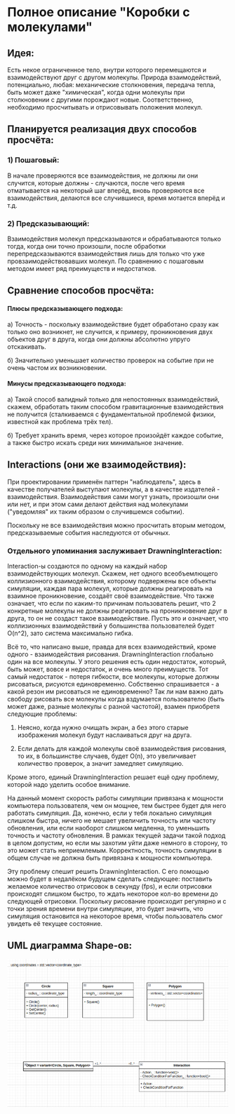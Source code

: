 # Полное описание "Коробки с молекулами"

## Идея:

Есть некое ограниченное тело, внутри которого перемещаются и взаимодействуют друг с другом молекулы. Природа взаимодействий, потенциально, любая: механические столкновения, передача тепла, быть может даже "химическая", когда одни молекулы при столкновении с другими порождают новые. Соответственно, необходимо просчитывать и отрисовывать положения молекул.

## Планируется реализация двух способов просчёта: 

### 1) Пошаговый:

В начале проверяются все взаимодействия, не должны ли они случится, которые должны - случаются, после чего время отматывается на некоторый шаг вперёд, вновь проверяются все взаимодействия, делаются все случившиеся, время мотается вперёд и т.д.

### 2) Предсказывающий:

Взаимодействия молекул предсказываются и обрабатываются только тогда, когда они точно произошли, после обработки перепредсказываются взаимодействия лишь для только что уже провзаимодействовавших молекул. По сравнению с пошаговым методом имеет ряд преимуществ и недостатков.

## Сравнение способов просчёта: 

#### Плюсы предсказывающего подхода:

а) Точность - поскольку взаимодействие будет обработано сразу как только оно возникнет, не случится, к примеру, проникновения двух объектов друг в друга, когда они должны абсолютно упруго отскакивать.

б) Значительно уменьшает количество проверок на событие при не очень частом их возникновении.

#### Минусы предсказывающего подхода: 

а) Такой способ валидный только для непостоянных взаимодействий, скажем, обработать таким способом гравитационные взаимодействия не получится (сталкиваемся с фундаментальной проблемой физики, известной как проблема трёх тел).

б) Требует хранить время, через которое произойдёт каждое событие, а также быстро искать среди них минимальное значение.

## Interactions (они же взаимодействия):

При проектировании применён паттерн "наблюдатель", здесь в качестве получателей выступают молекулы, а в качестве издателей - взаимодействия. Взаимодействия сами могут узнать, произошли они или нет, и при этом сами делают действия над молекулами ("уведомляя" их таким образом о случившемся событии).

Поскольку не все взаимодействия можно просчитать вторым методом, предсказываемые события наследуются от обычных.

### Отдельного упоминания заслуживает DrawningInteraction:

Interaction-ы создаются по одному на каждый набор взаимодействующих молекул. Скажем, нет одного всеобъемлющего коллизионного взаимодействия, которому подвержены все объекты симуляции, каждая пара молекул, которые должны реагировать на взаимное проникновение, создаёт своё взаимодействие. Что также означает, что если по каким-то причинам пользователь решит, что 2 конкретные молекулы не должны реагировать на проникновение друг в друга, то он не создаст такое взаимодействие. Пусть это и означает, что коллизионных взаимодействий у большинства пользователей будет O(n^2), зато система максимально гибка.

Всё то, что написано выше, правда для всех взаимодействий, кроме одного - взаимодействия рисования. DrawningInteraction глобально один на все молекулы. У этого решения есть один недостаток, который, быть может, вовсе и недостаток, и очень много преимуществ. Тот самый недостаток - потеря гибкости, все молекулы, которые должны рисоваться, рисуются единовременно. Собственно спрашивается - а какой резон им рисоваться не единовременно? Так ли нам важно дать свободу рисовать все молекулы когда вздумается пользователю (быть может даже, разные молекулы с разной частотой), взамен приобретя следующие проблемы:

1) Неясно, когда нужно очищать экран, а без этого старые изображения молекул будут наслаиваться друг на друга.

2) Если делать для каждой молекулы своё взаимодействия рисования, то их, в большинстве случаев, будет O(n), это увеличивает количество проверок, а значит замедляет симуляцию.

Кроме этого, единый DrawningInteraction решает ещё одну проблему, которой надо уделить особое внимание.

На данный момент скорость работы симуляции привязана к мощности компьютера пользователя, чем он мощнее, тем быстрее будет для него работать симуляция. Да, конечно, если у тебя локально симуляция слишком быстра, ничего не мешает увеличить точность или частоту обновления, или если наоборот слишком медленна, то уменьшить точность и частоту обновления. В рамках текущей задачи такой подход в целом допустим, но если мы захотим уйти даже немного в сторону, то это может стать неприемлемым. Корректность, точность симуляции в общем случае не должна быть привязана к мощности компьютера. 

Эту проблему спешит решить DrawningInteraction. С его помощью можно будет в недалёком будущем сделать следующее: поставить желаемое количество отрисовок в секунду (fps), и если отрисовки происходят слишком быстро, то ждать некоторое кол-во времени до следующей отрисовки. Поскольку рисование происходит регулярно и с точки зрения времени внутри симуляции, это будет значить, что симуляция остановится на некоторое время, чтобы пользователь смог увидеть её текущее состояние.

## UML диаграмма Shape-ов:

![](UML.png)
